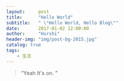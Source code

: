 ```yaml
---
layout:     post
title:      "Hello World"
subtitle:   " \"Hello World, Hello Blog\""
date:       2017-01-02 12:00:00
author:     "Hurshi"
header-img: "img/post-bg-2015.jpg"
catalog: true
tags:
    - 生活
---
```


> “Yeah It's on. ”



